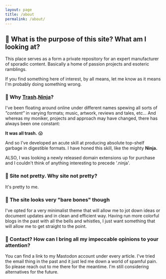```yaml
---
layout: page
title: /about
permalink: /about/
---
```


## 🌸 What is the purpose of this site? What am I looking at?

This place serves as a form a private repository for an expert manufacturer of sporadic content. Basically a home of passion projects and esoteric ramblings. 

If you find something here of interest, by all means, let me know as it means I'm probably doing something wrong. 


### 🌸 Why [Trash][trashLink].[Ninja][ninjaLink]? 

I've been floating around online under different names spewing all sorts of _"content"_ in varying formats; music, artwork, reviews and tales, etc... And whereas my moniker, projects and approach may have changed, there has always been one constant: 

__It was all trash.__ 😱

And so I've developed an acute skill at producing absolute top-shelf garbage in digestible formats. I have honed this skill, like the mighty __Ninja.__ 

ALSO, I was looking a newly released domain extensions up for purchase and I couldn't think of anything interesting to precede '.ninja'. 


### 🌸 Site not pretty. Why site not pretty?

It's pretty to me.


### 🌸 The site looks very "bare bones" though

I've opted for a very minimalist theme that will allow me to jot down ideas or document updates and in clean and efficient way. Having run more colorful blogs in the past with all the bells and whistles, I just want something that will allow me to get straight to the point. 


### 🌸 Contact? How can I bring all my impeccable opinions to your attention?

You can find a link to my Mastodon account under every article. I've tried the email thing in the past and it just led me down a world of spamful pain. So please reach out to me there for the meantime. I'm still considering alternatives for the future. 

[trashLink]: https://images.unsplash.com/photo-1558497513-f0133e055abf?ixlib=rb-1.2.1&ixid=MnwxMjA3fDB8MHxwaG90by1wYWdlfHx8fGVufDB8fHx8&auto=format&fit=crop&w=435&q=80

[ninjaLink]: https://external-content.duckduckgo.com/iu/?u=http%3A%2F%2F1.bp.blogspot.com%2F-4Utj3X6S4MI%2FUFe65_XhR-I%2FAAAAAAAAAYE%2FipWOvt0fJow%2Fs640%2FFat%2BNinja.jpg&f=1&nofb=1